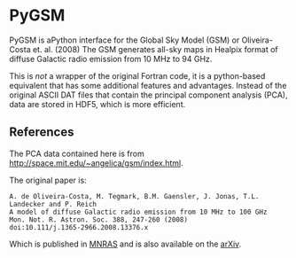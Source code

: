 PyGSM
=====

PyGSM is aPython interface for the Global Sky Model (GSM) or Oliveira-Costa et. al. (2008)
The GSM generates all-sky maps in Healpix format of diffuse Galactic radio emission
from 10 MHz to 94 GHz.

This is *not* a wrapper of the original Fortran code, it is a python-based equivalent
that has some additional features and advantages.
Instead of the original ASCII DAT files that contain the principal component analysis
(PCA), data are stored in HDF5, which is more efficient.

References
----------

The PCA data contained here is from http://space.mit.edu/~angelica/gsm/index.html.

The original paper is:

```
A. de Oliveira-Costa, M. Tegmark, B.M. Gaensler, J. Jonas, T.L. Landecker and P. Reich
A model of diffuse Galactic radio emission from 10 MHz to 100 GHz
Mon. Not. R. Astron. Soc. 388, 247-260 (2008)
doi:10.111/j.1365-2966.2008.13376.x
```

Which is published in [MNRAS](http://onlinelibrary.wiley.com/doi/10.1111/j.1365-2966.2008.13376.x/abstract)
and is also available on the [arXiv](http://arxiv.org/abs/0802.1525).
